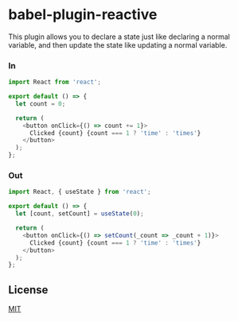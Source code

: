 # babel-plugin-reactive

This plugin allows you to declare a state just like declaring a normal variable, and then update the state like updating a normal variable.

### In

```javascript
import React from 'react';

export default () => {
  let count = 0;

  return (
    <button onClick={() => count += 1}>
      Clicked {count} {count === 1 ? 'time' : 'times'}
    </button>
  );
};
```

### Out

```javascript
import React, { useState } from 'react';

export default () => {
  let [count, setCount] = useState(0);

  return (
    <button onClick={() => setCount(_count => _count + 1)}>
      Clicked {count} {count === 1 ? 'time' : 'times'}
    </button>
  );
};
```

## License

[MIT](LICENSE)
